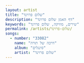 ```yaml
---
layout: artist
title: "שלום פרוינד"
description: "דף האמן שלום פרוינד"
keywords: "שירים, מוזיקה, שלום פרוינד"
permalink: /artists/שלום-פרוינד/
songs:
  - number: "33082"
    name: "דרכה של תורה"
    album: "סינגלים"
    artist: "שלום פרוינד"
---
```

